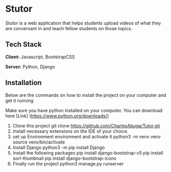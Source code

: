 
# Stutor

Stutor is a web application that helps students upload videos of what they are conversant in and teach fellow students on those topics.


## Tech Stack

**Client:** Javascript, BootstrapCSS

**Server:** Python, Django


## Installation

Below are the commands on how to install the project on your computer and get it running

Make sure you have python installed on your computer. You can download here [Link] (https://www.python.org/downloads/)

  1. Clone this project
    git clone https://github.com/CharlesAbuga/Tutor.git
  2. Install necessary extensions on the IDE of your choice.
  3. set up Environment environment and activate it
    python3 -m venv venv
    source venv/bin/activate  
  4. Install Django
    python3 -m pip install Django   
  5. Install the following packages 
    pip install django-bootstrap-v5
    pip install sorl-thumbnail 
    pip install django-bootstrap-icons
  6. Finally run the project
    python3 manage.py runserver



    
